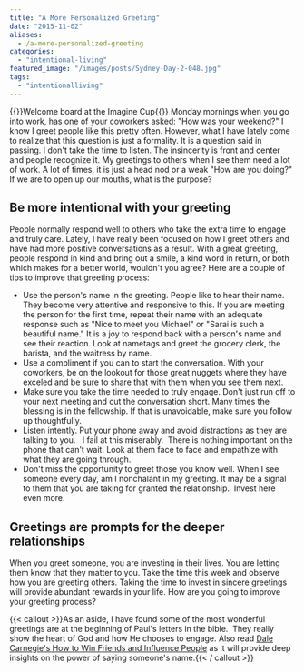 ```yaml
---
title: "A More Personalized Greeting"
date: "2015-11-02"
aliases:
  - /a-more-personalized-greeting
categories: 
  - "intentional-living"
featured_image: "/images/posts/Sydney-Day-2-048.jpg"
tags: 
  - "intentionalliving"
---
```

{{<featuredimage>}}Welcome board at the Imagine Cup{{</featuredimage>}}
Monday mornings when you go into work, has one of your coworkers asked: "How was your weekend?" I know I greet people like this pretty often. However, what I have lately come to realize that this question is just a formality. It is a question said in passing. I don't take the time to listen. The insincerity is front and center and people recognize it. My greetings to others when I see them need a lot of work. A lot of times, it is just a head nod or a weak "How are you doing?" If we are to open up our mouths, what is the purpose?

## Be more intentional with your greeting

People normally respond well to others who take the extra time to engage and truly care. Lately, I have really been focused on how I greet others and have had more positive conversations as a result. With a great greeting, people respond in kind and bring out a smile, a kind word in return, or both which makes for a better world, wouldn't you agree? Here are a couple of tips to improve that greeting process:

- Use the person's name in the greeting. People like to hear their name. They become very attentive and responsive to this. If you are meeting the person for the first time, repeat their name with an adequate response such as "Nice to meet you Michael" or "Sarai is such a beautiful name." It is a joy to respond back with a person's name and see their reaction. Look at nametags and greet the grocery clerk, the barista, and the waitress by name.
- Use a compliment if you can to start the conversation. With your coworkers, be on the lookout for those great nuggets where they have exceled and be sure to share that with them when you see them next.
- Make sure you take the time needed to truly engage. Don't just run off to your next meeting and cut the conversation short. Many times the blessing is in the fellowship. If that is unavoidable, make sure you follow up thoughtfully.
- Listen intently. Put your phone away and avoid distractions as they are talking to you.   I fail at this miserably.  There is nothing important on the phone that can't wait. Look at them face to face and empathize with what they are going through.
- Don't miss the opportunity to greet those you know well. When I see someone every day, am I nonchalant in my greeting. It may be a signal to them that you are taking for granted the relationship.  Invest here even more.

## Greetings are prompts for the deeper relationships

When you greet someone, you are investing in their lives. You are letting them know that they matter to you. Take the time this week and observe how you are greeting others. Taking the time to invest in sincere greetings will provide abundant rewards in your life. How are you going to improve your greeting process?

{{< callout >}}As an aside, I have found some of the most wonderful greetings are at the beginning of Paul's letters in the bible.  They really show the heart of God and how He chooses to engage. Also read [Dale Carnegie's How to Win Friends and Influence People](http://www.dalecarnegie.com/about-us/dale-carnegie-books/) as it will provide deep insights on the power of saying someone's name.{{< / callout >}}
